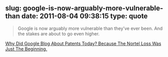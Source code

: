 slug: google-is-now-arguably-more-vulnerable-than
date: 2011-08-04 09:38:15
type: quote
---

> Google is now arguably more vulnerable than they’ve ever been. And the stakes are about to go even higher.

[Why Did Google Blog About Patents Today? Because The Nortel Loss Was Just The Beginning.](http://techcrunch.com/2011/08/04/googles-patent-problem/)
